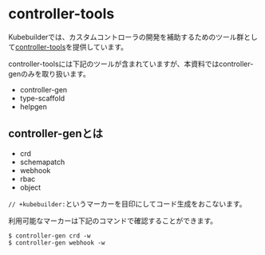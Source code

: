# controller-tools

Kubebuilderでは、カスタムコントローラの開発を補助するためのツール群として[controller-tools](https://github.com/kubernetes-sigs/controller-tools)を提供しています。

controller-toolsには下記のツールが含まれていますが、本資料ではcontroller-genのみを取り扱います。

- controller-gen
- type-scaffold
- helpgen

##  controller-genとは

- crd
- schemapatch
- webhook
- rbac
- object

`// +kubebuilder:`というマーカーを目印にしてコード生成をおこないます。

利用可能なマーカーは下記のコマンドで確認することができます。

```console
$ controller-gen crd -w
$ controller-gen webhook -w
```
